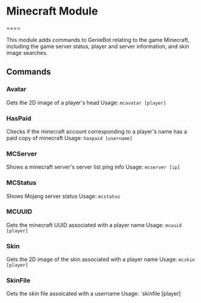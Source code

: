 # Minecraft Module
====

This module adds commands to GenieBot relating to the game Minecraft, including the game server status, player and server information, and skin image searches.

## Commands

### Avatar
Gets the 2D image of a player's head
Usage: `mcavatar [player]`

### HasPaid
Checks if the minecraft account corresponding to a player's name has a paid copy of minecraft
Usage: `haspaid [username]`

### MCServer
Shows a minecraft server's server list ping info
Usage: `mcserver [ip]`

### MCStatus
Shows Mojang server status
Usage: `mcstatus`

### MCUUID
Gets the minecraft UUID associated with a player name
Usage: `mcuuid [player]`

### Skin
Gets the 2D image of the skin associated with a player name
Usage: `mcskin [player]`

### SkinFile
Gets the skin file assoicated with a username
Usage: `skinfile [player]
